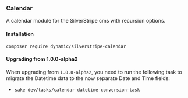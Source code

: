 ### Calendar ###

A calendar module for the SilverStripe cms with recursion options.


#### Installation ####
`composer require dynamic/silverstripe-calendar`

#### Upgrading from 1.0.0-alpha2

When upgrading from `1.0.0-alpha2`, you need to run the following task to migrate the Datetime data to the now separate Date and Time fields:

- `sake dev/tasks/calendar-datetime-conversion-task`